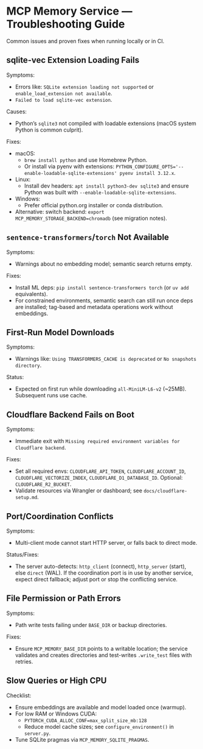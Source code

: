 # MCP Memory Service — Troubleshooting Guide

Common issues and proven fixes when running locally or in CI.

## sqlite-vec Extension Loading Fails

Symptoms:

- Errors like: `SQLite extension loading not supported` or `enable_load_extension not available`.
- `Failed to load sqlite-vec extension`.

Causes:

- Python’s `sqlite3` not compiled with loadable extensions (macOS system Python is common culprit).

Fixes:

- macOS:
  - `brew install python` and use Homebrew Python.
  - Or install via pyenv with extensions: `PYTHON_CONFIGURE_OPTS='--enable-loadable-sqlite-extensions' pyenv install 3.12.x`.
- Linux:
  - Install dev headers: `apt install python3-dev sqlite3` and ensure Python was built with `--enable-loadable-sqlite-extensions`.
- Windows:
  - Prefer official python.org installer or conda distribution.
- Alternative: switch backend: `export MCP_MEMORY_STORAGE_BACKEND=chromadb` (see migration notes).

## `sentence-transformers`/`torch` Not Available

Symptoms:

- Warnings about no embedding model; semantic search returns empty.

Fixes:

- Install ML deps: `pip install sentence-transformers torch` (or `uv add` equivalents).
- For constrained environments, semantic search can still run once deps are installed; tag-based and metadata operations work without embeddings.

## First-Run Model Downloads

Symptoms:

- Warnings like: `Using TRANSFORMERS_CACHE is deprecated` or `No snapshots directory`.

Status:

- Expected on first run while downloading `all-MiniLM-L6-v2` (~25MB). Subsequent runs use cache.

## Cloudflare Backend Fails on Boot

Symptoms:

- Immediate exit with `Missing required environment variables for Cloudflare backend`.

Fixes:

- Set all required envs: `CLOUDFLARE_API_TOKEN`, `CLOUDFLARE_ACCOUNT_ID`, `CLOUDFLARE_VECTORIZE_INDEX`, `CLOUDFLARE_D1_DATABASE_ID`. Optional: `CLOUDFLARE_R2_BUCKET`.
- Validate resources via Wrangler or dashboard; see `docs/cloudflare-setup.md`.

## Port/Coordination Conflicts

Symptoms:

- Multi-client mode cannot start HTTP server, or falls back to direct mode.

Status/Fixes:

- The server auto-detects: `http_client` (connect), `http_server` (start), else `direct` (WAL). If the coordination port is in use by another service, expect direct fallback; adjust port or stop the conflicting service.

## File Permission or Path Errors

Symptoms:

- Path write tests failing under `BASE_DIR` or backup directories.

Fixes:

- Ensure `MCP_MEMORY_BASE_DIR` points to a writable location; the service validates and creates directories and test-writes `.write_test` files with retries.

## Slow Queries or High CPU

Checklist:

- Ensure embeddings are available and model loaded once (warmup).
- For low RAM or Windows CUDA:
  - `PYTORCH_CUDA_ALLOC_CONF=max_split_size_mb:128`
  - Reduce model cache sizes; see `configure_environment()` in `server.py`.
- Tune SQLite pragmas via `MCP_MEMORY_SQLITE_PRAGMAS`.

